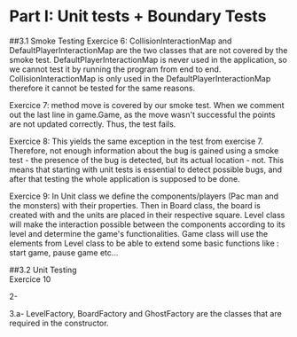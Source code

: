 Part I: Unit tests + Boundary Tests
===========================

##3.1 Smoke Testing
Exercice 6: CollisionInteractionMap and DefaultPlayerInteractionMap are the two classes that are not covered by the smoke test. 
DefaultPlayerInteractionMap is never used in the application, so we cannot test it by
running the program from end to end. CollisionInteractionMap is only used in the DefaultPlayerInteractionMap therefore it cannot be tested for the same reasons. 

Exercice 7: method move is covered by our smoke test. When we comment out the last line in game.Game,
as the move wasn't successful the points are not updated correctly. Thus, the test fails.

Exercice 8: This yields the same exception in the test from exercise 7. Therefore, not
enough information about the bug is gained using a smoke test - the presence of the bug
is detected, but its actual location - not. This means that starting with unit tests
is essential to detect possible bugs, and after that testing the whole application is
supposed to be done.

Exercice 9: In Unit class we define the components/players (Pac man and the monsters) with their properties. 
Then in Board class, the board is created with and the units are placed in their respective square. Level class will make the interaction possible 
between the components according to its level and determine the game's functionalities. Game class will 
use the elements from Level class to be able to extend some basic functions like : start game, pause game etc... 

##3.2 Unit Testing     
Exercice 10

2- 

3.a- LevelFactory, BoardFactory and GhostFactory are the classes that are required
in the constructor. 